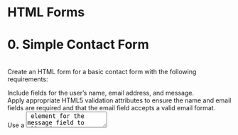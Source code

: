 <h1>HTML Forms</h1>
<h1>0. Simple Contact Form</h1>
<br>
Create an HTML form for a basic contact form with the following requirements:<br>

Include fields for the user’s name, email address, and message.<br>
Apply appropriate HTML5 validation attributes to ensure the name and email fields are required and that the email field accepts a valid email format.<br>
Use a <textarea> element for the message field to allow for a long description and not limit it to just one line.<br>
Add a submit button to submit the form.<br>

<h1>1. Registration Form</h1>
<br>
Design an HTML registration form with the following specifications:
<br>
Include fields for the user’s name, email, password, and confirm password.<br>
Implement HTML5 validation attributes to ensure all fields are required,<br>
And the email field accepts a valid email format, and the password fields match.<br>
Use appropriate input types (e.g., email, password) and labels for each field.<br>

<h1>2. Subscription Form with Radio Buttons</h1>
<br>
Build an HTML form for a subscription with the following criteria:
<br>
Include fields for the user’s name, email, and subscription preference (monthly, yearly).<br>
Utilize radio buttons for the subscription preference and ensure that the user can only select one option.<br>
Apply HTML5 validation to ensure all fields are required and the email field accepts a valid email format.<br>






